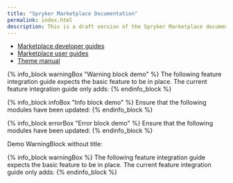 ```yaml
---
title: "Spryker Marketplace Documentation"
permalink: index.html
description: This is a draft version of the Spryker Marketplace documentation.
---
```


* [Marketplace developer guides](/docs/marketplace/dev/setup/system-requirements)
* [Marketplace user guides](/docs/marketplace/user/intro-to-spryker/marketplace-concept)
* [Theme manual](get_started)

{% info_block warningBox "Warning block demo" %}
The following feature integration guide expects the basic feature to be in place. The current feature integration guide only adds:
{% endinfo_block %}

{% info_block infoBox "Info block demo" %}
Ensure that the following modules have been updated:
{% endinfo_block %}

{% info_block errorBox "Error block demo" %}
Ensure that the following modules have been updated:
{% endinfo_block %}

<p>Demo WarningBlock without title:</p>
{% info_block warningBox %}
The following feature integration guide expects the basic feature to be in place. The current feature integration guide only adds:
{% endinfo_block %}
